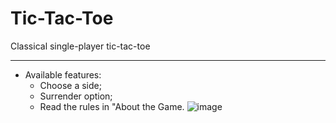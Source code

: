# Tic-Tac-Toe
Сlassical single-player tic-tac-toe
____
- Available features:
    - Choose a side;
    - Surrender option;
    - Read the rules in "About the Game.
![image](https://user-images.githubusercontent.com/55535507/186419182-ef0a4697-8c90-4264-8b38-2ba6b5befd23.png)
